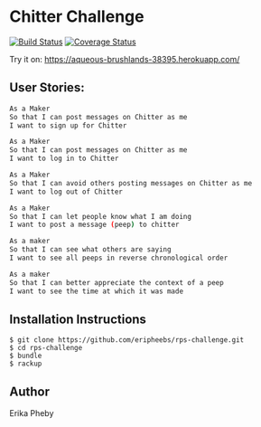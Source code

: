 Chitter Challenge
=================
[![Build Status](https://travis-ci.org/eripheebs/chitter-challenge.svg?branch=master)](https://travis-ci.org/eripheebs/chitter-challenge)
[![Coverage Status](https://coveralls.io/repos/github/eripheebs/chitter-challenge/badge.svg?branch=master)](https://coveralls.io/github/eripheebs/chitter-challenge?branch=master)

Try it on: https://aqueous-brushlands-38395.herokuapp.com/

User Stories:
-------

```sh
As a Maker
So that I can post messages on Chitter as me
I want to sign up for Chitter

As a Maker
So that I can post messages on Chitter as me
I want to log in to Chitter

As a Maker
So that I can avoid others posting messages on Chitter as me
I want to log out of Chitter

As a Maker
So that I can let people know what I am doing  
I want to post a message (peep) to chitter

As a maker
So that I can see what others are saying  
I want to see all peeps in reverse chronological order

As a maker
So that I can better appreciate the context of a peep
I want to see the time at which it was made
```

Installation Instructions
-------
```
$ git clone https://github.com/eripheebs/rps-challenge.git
$ cd rps-challenge
$ bundle
$ rackup
```
Author
-------
Erika Pheby
